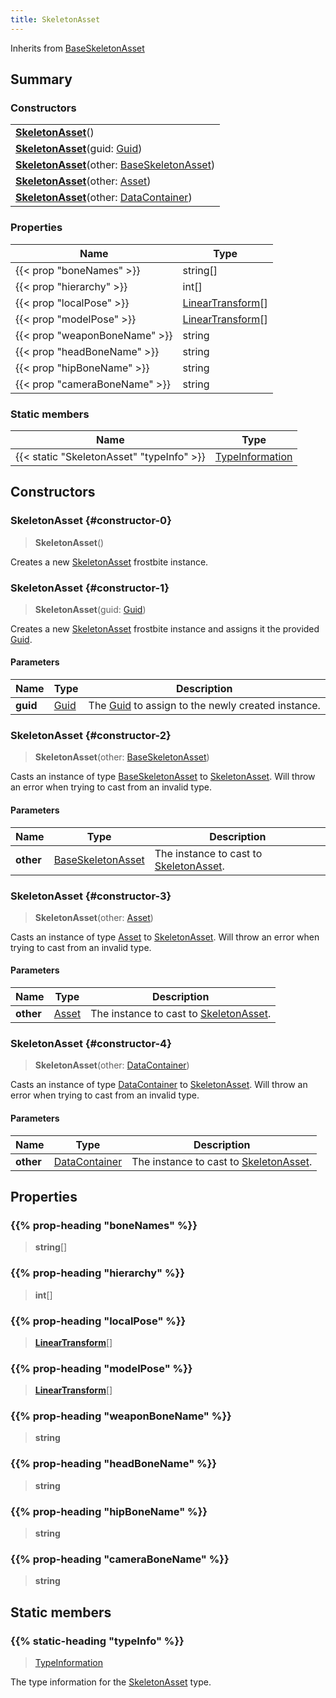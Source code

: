 ```yaml
---
title: SkeletonAsset
---
```


Inherits from 
[BaseSkeletonAsset](/vext/ref/fb/baseskeletonasset)

## Summary
### Constructors
| |
| ----------- |
| **[SkeletonAsset](#constructor-0)**() |
| **[SkeletonAsset](#constructor-1)**(guid: [Guid](/vext/ref/shared/class/guid)) |
| **[SkeletonAsset](#constructor-2)**(other: [BaseSkeletonAsset](/vext/ref/fb/baseskeletonasset)) |
| **[SkeletonAsset](#constructor-3)**(other: [Asset](/vext/ref/fb/asset)) |
| **[SkeletonAsset](#constructor-4)**(other: [DataContainer](/vext/ref/shared/class/datacontainer)) |

### Properties
| Name | Type |
| ---- | ---- |
| {{< prop "boneNames" >}} | string[] |
| {{< prop "hierarchy" >}} | int[] |
| {{< prop "localPose" >}} | [LinearTransform](/vext/ref/shared/class/lineartransform)[] |
| {{< prop "modelPose" >}} | [LinearTransform](/vext/ref/shared/class/lineartransform)[] |
| {{< prop "weaponBoneName" >}} | string |
| {{< prop "headBoneName" >}} | string |
| {{< prop "hipBoneName" >}} | string |
| {{< prop "cameraBoneName" >}} | string |

### Static members
| Name | Type |
| ---- | ---- |
| {{< static "SkeletonAsset" "typeInfo" >}} | [TypeInformation](/vext/ref/shared/class/typeinformation) |

## Constructors
### SkeletonAsset {#constructor-0}
> **SkeletonAsset**()

Creates a new [SkeletonAsset](/vext/ref/fb/skeletonasset) frostbite instance.

### SkeletonAsset {#constructor-1}
> **SkeletonAsset**(guid: [Guid](/vext/ref/shared/class/guid))

Creates a new [SkeletonAsset](/vext/ref/fb/skeletonasset) frostbite instance and assigns it the provided [Guid](/vext/ref/shared/class/guid).

#### Parameters
| Name | Type | Description |
| ---- | ---- | ----------- |
| **guid** | [Guid](/vext/ref/shared/class/guid) | The [Guid](/vext/ref/shared/class/guid) to assign to the newly created instance. |

### SkeletonAsset {#constructor-2}
> **SkeletonAsset**(other: [BaseSkeletonAsset](/vext/ref/fb/baseskeletonasset))

Casts an instance of type [BaseSkeletonAsset](/vext/ref/fb/baseskeletonasset) to [SkeletonAsset](/vext/ref/fb/skeletonasset). Will throw an error when trying to cast from an invalid type.

#### Parameters
| Name | Type | Description |
| ---- | ---- | ----------- |
| **other** | [BaseSkeletonAsset](/vext/ref/fb/baseskeletonasset) | The instance to cast to [SkeletonAsset](/vext/ref/fb/skeletonasset). |

### SkeletonAsset {#constructor-3}
> **SkeletonAsset**(other: [Asset](/vext/ref/fb/asset))

Casts an instance of type [Asset](/vext/ref/fb/asset) to [SkeletonAsset](/vext/ref/fb/skeletonasset). Will throw an error when trying to cast from an invalid type.

#### Parameters
| Name | Type | Description |
| ---- | ---- | ----------- |
| **other** | [Asset](/vext/ref/fb/asset) | The instance to cast to [SkeletonAsset](/vext/ref/fb/skeletonasset). |

### SkeletonAsset {#constructor-4}
> **SkeletonAsset**(other: [DataContainer](/vext/ref/shared/class/datacontainer))

Casts an instance of type [DataContainer](/vext/ref/shared/class/datacontainer) to [SkeletonAsset](/vext/ref/fb/skeletonasset). Will throw an error when trying to cast from an invalid type.

#### Parameters
| Name | Type | Description |
| ---- | ---- | ----------- |
| **other** | [DataContainer](/vext/ref/shared/class/datacontainer) | The instance to cast to [SkeletonAsset](/vext/ref/fb/skeletonasset). |

## Properties
### {{% prop-heading "boneNames" %}}
> **string**[]

### {{% prop-heading "hierarchy" %}}
> **int**[]

### {{% prop-heading "localPose" %}}
> **[LinearTransform](/vext/ref/shared/class/lineartransform)**[]

### {{% prop-heading "modelPose" %}}
> **[LinearTransform](/vext/ref/shared/class/lineartransform)**[]

### {{% prop-heading "weaponBoneName" %}}
> **string**

### {{% prop-heading "headBoneName" %}}
> **string**

### {{% prop-heading "hipBoneName" %}}
> **string**

### {{% prop-heading "cameraBoneName" %}}
> **string**

## Static members
### {{% static-heading "typeInfo" %}}
> [TypeInformation](/vext/ref/shared/class/typeinformation)

The type information for the [SkeletonAsset](/vext/ref/fb/skeletonasset) type.

